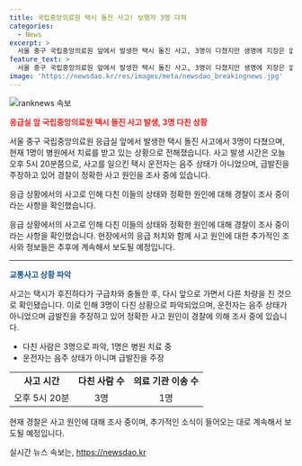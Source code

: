 ```yaml
---
title: 국립중앙의료원 택시 돌진 사고! 보행자 3명 다쳐
categories:
  - News
excerpt: >
  서울 중구 국립중앙의료원 앞에서 발생한 택시 돌진 사고, 3명이 다쳤지만 생명에 지장은 없는 것으로 알려졌습니다. 택시 운전자 음주 상태가 아니었으며, 급발진을 주장하고 있어 경찰이 정확한 사고 원인을 조사 중입니다. (150자)
feature_text: >
  서울 중구 국립중앙의료원 앞에서 발생한 택시 돌진 사고, 3명이 다쳤지만 생명에 지장은 없는 것으로 알려졌습니다. 택시 운전자 음주 상태가 아니었으며, 급발진을 주장하고 있어 경찰이 정확한 사고 원인을 조사 중입니다. (150자)
image: 'https://newsdao.kr/res/images/meta/newsdao_breakingnews.jpg'
---
```


<p><img src="https://newsdao.kr/res/images/meta/newsdao_breakingnews.jpg" alt="ranknews 속보" /></p>

<p><b><span style="color: #ee2323;">응급실 앞 국립중앙의료원 택시 돌진 사고 발생, 3명 다친 상황</span></b></p>

<p>서울 중구 국립중앙의료원 응급실 앞에서 발생한 택시 돌진 사고에서 3명이 다쳤으며, 현재 1명이 병원에서 치료를 받고 있는 상황으로 전해졌습니다. 사고 발생 시간은 오늘 오후 5시 20분쯤으로, 사고를 일으킨 택시 운전자는 음주 상태가 아니었으며, 급발진을 주장하고 있어 경찰이 정확한 사고 원인을 조사 중에 있습니다.</p>

<p>응급 상황에서의 사고로 인해 다친 이들의 상태와 정확한 원인에 대해 경찰이 조사 중이라는 사항을 확인했습니다.</p>

<p>응급 상황에서의 사고로 인해 다친 이들의 상태와 정확한 원인에 대해 경찰이 조사 중이라는 사항을 확인했습니다. 현장에서의 응급 처치와 함께 사고 원인에 대한 추가적인 조사와 정보들은 추후에 계속해서 보도될 예정입니다.</p>

<hr>

<p><b><span style="color: #1a5490;">교통사고 상황 파악</span></b></p>

<p>사고는 택시가 후진하다가 구급차와 충돌한 후, 다시 앞으로 가면서 다른 차량을 친 것으로 확인됐습니다. 이로 인해 3명이 다친 상황으로 파악되었으며, 운전자는 음주 상태가 아니었으며 급발진을 주장하고 있어 정확한 사고 원인이 경찰에 의해 조사 중에 있습니다.</p>

<ul>
<li>다친 사람은 3명으로 파악, 1명은 병원 치료 중</li>
<li>운전자는 음주 상태가 아니며 급발진을 주장</li>
</ul>

<table>
<tbody>
<tr>
<td style="text-align: center; height: 17px;"><b>사고 시간</b></td>
<td style="text-align: center; height: 17px;"><b>다친 사람 수</b></td>
<td style="text-align: center; height: 17px;"><b>의료 기관 이송 수</b></td>
</tr>
<tr>
<td style="text-align: center; height: 17px;">오후 5시 20분</td>
<td style="text-align: center; height: 17px;">3명</td>
<td style="text-align: center; height: 17px;">1명</td>
</tr>
</tbody>
</table>

<p>현재 경찰은 사고 원인에 대해 조사 중이며, 추가적인 소식이 들어오는 대로 계속해서 보도될 예정입니다.</p>
실시간 뉴스 속보는, <a href="https://newsdao.kr" rel="dofollow">https://newsdao.kr</a>


